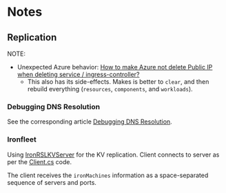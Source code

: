 # Notes

## Replication

NOTE:
- Unexpected Azure behavior: [How to make Azure not delete Public IP when deleting service / ingress-controller?](https://www.javaer101.com/en/article/75709569.html)
  - This also has its side-effects. Makes is better to `clear`, and then rebuild everything (`resources`, `components`, and `workloads`).

### Debugging DNS Resolution

See the corresponding article [Debugging DNS Resolution](https://kubernetes.io/docs/tasks/administer-cluster/dns-debugging-resolution/).

### Ironfleet

Using [IronRSLKVServer](https://github.com/microsoft/Ironclad/tree/main/ironfleet/src/IronRSLKVServer) for the KV replication. Client connects to server as per the [Client.cs](https://github.com/microsoft/Ironclad/blob/main/ironfleet/src/IronRSLKVClient/Client.cs) code.

The client receives the `ironMachines` information as a space-separated sequence of servers and ports.
